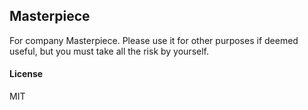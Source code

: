 ## Masterpiece

For company Masterpiece. Please use it for other purposes if deemed useful, but you must take all the risk by yourself.

#### License

MIT
